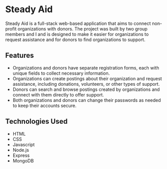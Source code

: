 # Steady Aid
Steady Aid is a full-stack web-based application that aims to connect non-profit organizations with donors. The project was built by two group members and I and is designed to make it easier for organizations to request assistance and for donors to find organizations to support.  

## Features
* Organizations and donors have separate registration forms, each with unique fields to collect necessary information.
* Organizations can create postings about their organization and request assistance, including donations, volunteers, or other types of support.
* Donors can search and browse postings created by organizations and connect with them directly to offer support.
* Both organizations and donors can change their passwords as needed to keep their accounts secure.


## Technologies Used
* HTML
* CSS
* Javascript
* Node.js
* Express
* MongoDB
